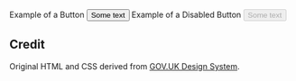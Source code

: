 <ExampleContainer>
    <ExampleHeading>Example of a Button</ExampleHeading>
    <Example>
        <Button type="Button">Some text</Button>
    </Example>
</ExampleContainer>

<ExampleContainer>
    <ExampleHeading>Example of a Disabled Button</ExampleHeading>
    <Example>
        <Button type="Button" disabled>Some text</Button>
    </Example>
</ExampleContainer>

## Credit

Original HTML and CSS derived from [GOV.UK Design System](https://github.com/alphagov/govuk-frontend).
